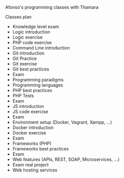 Afonso's programming classes with Thamara

Classes plan 
-  Knowledge level exam
- Logic introduction
- Logic exercise
- PHP code exercise
- Command Line introduction
- Git introduction
- Git Practice
- Git exercise
- Git best practices
-  Exam
- Programming paradigms
- Programming languages
- PHP best practices
- PHP Tests
-  Exam
- JS introduction
- JS code exercise
-  Exam
- Environment setup (Docker, Vagrant, Xampp, ...)
- Docker introduction
- Docker exercise
-  Exam
- Frameworks (PHP)
- Frameworks best practices
-  Exam
- Web features (APIs, REST, SOAP, Microservices, ...)
-  Exam real project 
-  Web hosting services
